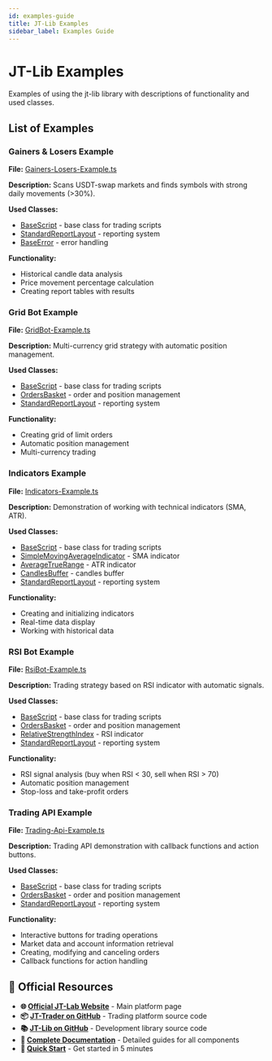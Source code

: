```yaml
---
id: examples-guide
title: JT-Lib Examples
sidebar_label: Examples Guide
---
```


# JT-Lib Examples

Examples of using the jt-lib library with descriptions of functionality and used classes.

## List of Examples

### Gainers & Losers Example

**File:** [Gainers-Losers-Example.ts](https://github.com/jt-lab-com/jt-lib/blob/main/src/examples/Gainers-Losers-Example.ts)

**Description:** Scans USDT-swap markets and finds symbols with strong daily movements (>30%).

**Used Classes:**
- [BaseScript](jt-lib/trading-scripts.md) - base class for trading scripts
- [StandardReportLayout](jt-lib/reporting-system.md) - reporting system
- [BaseError](jt-lib/core-fundamentals.md) - error handling

**Functionality:**
- Historical candle data analysis
- Price movement percentage calculation
- Creating report tables with results

### Grid Bot Example

**File:** [GridBot-Example.ts](https://github.com/jt-lab-com/jt-lib/blob/main/src/examples/GridBot-Example.ts)

**Description:** Multi-currency grid strategy with automatic position management.

**Used Classes:**
- [BaseScript](jt-lib/trading-scripts.md) - base class for trading scripts
- [OrdersBasket](jt-lib/exchange-orders-basket.md) - order and position management
- [StandardReportLayout](jt-lib/reporting-system.md) - reporting system

**Functionality:**
- Creating grid of limit orders
- Automatic position management
- Multi-currency trading

### Indicators Example

**File:** [Indicators-Example.ts](https://github.com/jt-lab-com/jt-lib/blob/main/src/examples/Indicators-Example.ts)

**Description:** Demonstration of working with technical indicators (SMA, ATR).

**Used Classes:**
- [BaseScript](jt-lib/trading-scripts.md) - base class for trading scripts
- [SimpleMovingAverageIndicator](jt-lib/technical-indicators.md) - SMA indicator
- [AverageTrueRange](jt-lib/technical-indicators.md) - ATR indicator
- [CandlesBuffer](jt-lib/market-data-candles.md) - candles buffer
- [StandardReportLayout](jt-lib/reporting-system.md) - reporting system

**Functionality:**
- Creating and initializing indicators
- Real-time data display
- Working with historical data

### RSI Bot Example

**File:** [RsiBot-Example.ts](https://github.com/jt-lab-com/jt-lib/blob/main/src/examples/RsiBot-Example.ts)

**Description:** Trading strategy based on RSI indicator with automatic signals.

**Used Classes:**
- [BaseScript](jt-lib/trading-scripts.md) - base class for trading scripts
- [OrdersBasket](jt-lib/exchange-orders-basket.md) - order and position management
- [RelativeStrengthIndex](jt-lib/technical-indicators.md) - RSI indicator
- [StandardReportLayout](jt-lib/reporting-system.md) - reporting system

**Functionality:**
- RSI signal analysis (buy when RSI < 30, sell when RSI > 70)
- Automatic position management
- Stop-loss and take-profit orders

### Trading API Example

**File:** [Trading-Api-Example.ts](https://github.com/jt-lab-com/jt-lib/blob/main/src/examples/Trading-Api-Example.ts)

**Description:** Trading API demonstration with callback functions and action buttons.

**Used Classes:**
- [BaseScript](jt-lib/trading-scripts.md) - base class for trading scripts
- [OrdersBasket](jt-lib/exchange-orders-basket.md) - order and position management
- [StandardReportLayout](jt-lib/reporting-system.md) - reporting system

**Functionality:**
- Interactive buttons for trading operations
- Market data and account information retrieval
- Creating, modifying and canceling orders
- Callback functions for action handling

## 🔗 Official Resources

- **🌐 [Official JT-Lab Website](https://jt-lab.com)** - Main platform page
- **📦 [JT-Trader on GitHub](https://github.com/jt-lab-com/jt-trader)** - Trading platform source code
- **📚 [JT-Lib on GitHub](https://github.com/jt-lab-com/jt-lib)** - Development library source code
- **📖 [Complete Documentation](/intro)** - Detailed guides for all components
- **🚀 [Quick Start](/quick-start)** - Get started in 5 minutes
